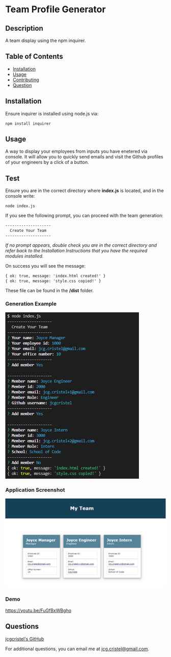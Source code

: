 # Team Profile Generator 

## Description
A team display using the npm inquirer.

## Table of Contents
- [Installation](#installation)
- [Usage](#usage)
- [Contributing](#contributing)
- [Question](#questions)

## Installation
Ensure inquirer is installed using node.js via:

    npm install inquirer

## Usage
A way to display your employees from inputs you have enetered via console. It will allow you to quickly send emails and visit the Github profiles of your engineers by a click of a button.

## Test
Ensure you are in the correct directory where **index.js** is located, and in the console write:

    node index.js

If you see the following prompt, you can proceed with the team generation:
    
    --------------------
      Create Your Team
    --------------------
    
*If no prompt appears, double check you are in the correct directory and refer back to the Installation Instructions that you have the required modules installed.*

On success you will see the message:

    { ok: true, message: 'index.html created!' }
    { ok: true, message: 'style.css copied!' }

These file can be found in the **/dist** folder.

### Generation Example
![App Preview](/images/app-prev.png)

### Application Screenshot
![Site Preview](/images/site-prev.png)

### Demo
https://youtu.be/FuGfBxWBgho

## Questions
[jcgcristel's GitHub](https://github.com/jcgcristel)

For additional questions, you can email me at [jcg.cristel@gmail.com](mailto:jcg.cristel@gmail.com.).
